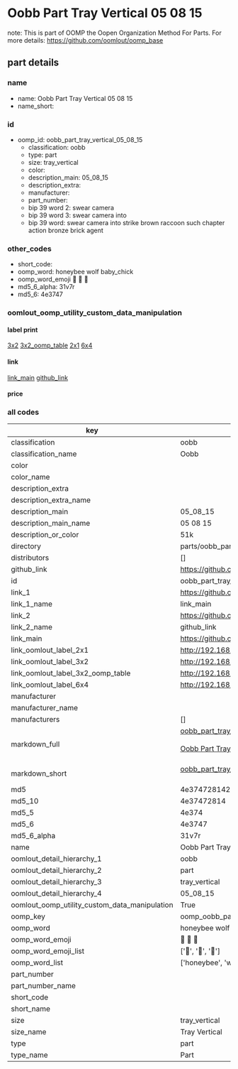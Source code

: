 # Oobb Part Tray Vertical 05 08 15  

note: This is part of OOMP the Oopen Organization Method For Parts. For more details: https://github.com/oomlout/oomp_base

##  part details





### name
* name: Oobb Part Tray Vertical 05 08 15
* name_short: 
### id
* oomp_id: oobb_part_tray_vertical_05_08_15
  * classification: oobb
  * type: part
  * size: tray_vertical
  * color: 
  * description_main: 05_08_15
  * description_extra: 
  * manufacturer: 
  * part_number: 
  * bip 39 word 2: swear camera
  * bip 39 word 3: swear camera into
  * bip 39 word: swear camera into strike brown raccoon such chapter action bronze brick agent

### other_codes
* short_code: 
* oomp_word: honeybee wolf baby_chick
* oomp_word_emoji :honeybee: :wolf: :baby_chick:
* md5_6_alpha: 31v7r
* md5_6: 4e3747






### oomlout_oomp_utility_custom_data_manipulation
#### label print
[3x2](http://192.168.1.245:1112/?label=oomp%2031v7r)
[3x2_oomp_table](http://192.168.1.107:1112/?label=oomp%2031v7r)
[2x1](http://192.168.1.242:1112/?label=oomp%2031v7r)
[6x4](http://192.168.1.55:1112/?label=oomp%2031v7r)    

#### link

[link_main](https://github.com/oomlout/oomlout_oomp_current_version_messy/tree/main/parts/oobb_part_tray_vertical_05_08_15) [github_link](https://github.com/oomlout/oomlout_oomp_part_src/tree/main/parts/oobb_part_tray_vertical_05_08_15)                             

#### price







### all codes 
| key | value |  
| --- | --- |  
| classification | oobb |  
| classification_name | Oobb |  
| color |  |  
| color_name |  |  
| description_extra |  |  
| description_extra_name |  |  
| description_main | 05_08_15 |  
| description_main_name | 05 08 15 |  
| description_or_color | 51k |  
| directory | parts/oobb_part_tray_vertical_05_08_15 |  
| distributors | [] |  
| github_link | https://github.com/oomlout/oomlout_oomp_part_src/tree/main/parts/oobb_part_tray_vertical_05_08_15 |  
| id | oobb_part_tray_vertical_05_08_15 |  
| link_1 | https://github.com/oomlout/oomlout_oomp_current_version_messy/tree/main/parts/oobb_part_tray_vertical_05_08_15 |  
| link_1_name | link_main |  
| link_2 | https://github.com/oomlout/oomlout_oomp_part_src/tree/main/parts/oobb_part_tray_vertical_05_08_15 |  
| link_2_name | github_link |  
| link_main | https://github.com/oomlout/oomlout_oomp_current_version_messy/tree/main/parts/oobb_part_tray_vertical_05_08_15 |  
| link_oomlout_label_2x1 | http://192.168.1.242:1112/?label=oomp%2031v7r |  
| link_oomlout_label_3x2 | http://192.168.1.245:1112/?label=oomp%2031v7r |  
| link_oomlout_label_3x2_oomp_table | http://192.168.1.107:1112/?label=oomp%2031v7r |  
| link_oomlout_label_6x4 | http://192.168.1.55:1112/?label=oomp%2031v7r |  
| manufacturer |  |  
| manufacturer_name |  |  
| manufacturers | [] |  
| markdown_full | [oobb_part_tray_vertical_05_08_15](https://github.com/oomlout/oomlout_oomp_current_version_messy/tree/main/parts/oobb_part_tray_vertical_05_08_15)<br>[](https://github.com/oomlout/oomlout_oomp_current_version_messy/tree/main/parts/oobb_part_tray_vertical_05_08_15)<br>[Oobb Part Tray Vertical 05 08 15](https://github.com/oomlout/oomlout_oomp_current_version_messy/tree/main/parts/oobb_part_tray_vertical_05_08_15)<br><br> |  
| markdown_short | [oobb_part_tray_vertical_05_08_15](https://github.com/oomlout/oomlout_oomp_current_version_messy/tree/main/parts/oobb_part_tray_vertical_05_08_15)<br><br> |  
| md5 | 4e37472814267b0ec10e8d70eb882edc |  
| md5_10 | 4e37472814 |  
| md5_5 | 4e374 |  
| md5_6 | 4e3747 |  
| md5_6_alpha | 31v7r |  
| name | Oobb Part Tray Vertical 05 08 15 |  
| oomlout_detail_hierarchy_1 | oobb |  
| oomlout_detail_hierarchy_2 | part |  
| oomlout_detail_hierarchy_3 | tray_vertical |  
| oomlout_detail_hierarchy_4 | 05_08_15 |  
| oomlout_oomp_utility_custom_data_manipulation | True |  
| oomp_key | oomp_oobb_part_tray_vertical_05_08_15 |  
| oomp_word | honeybee wolf baby_chick |  
| oomp_word_emoji | :honeybee: :wolf: :baby_chick: |  
| oomp_word_emoji_list | [':honeybee:', ':wolf:', ':baby_chick:'] |  
| oomp_word_list | ['honeybee', 'wolf', 'baby_chick'] |  
| part_number |  |  
| part_number_name |  |  
| short_code |  |  
| short_name |  |  
| size | tray_vertical |  
| size_name | Tray Vertical |  
| type | part |  
| type_name | Part |  
